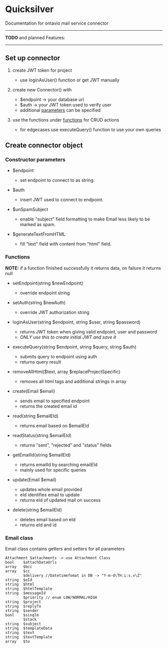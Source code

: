 # Quicksilver

Documentation for ontavio mail service connector

----------------
**TODO** and planned Features:

----------------

## Set up connector

1. create JWT token for project
    - use loginAsUser() function or get JWT manually


2. create new Connector() with
    - $endpoint -> your database url
    - $auth -> your JWT token used to verify user
    - additional [parameters](#constructor-parameters) can be specified


3. use the functions under [functions](#functions) for CRUD actions
    - for edgecases use executeQuery() function to use your own queries

## Create connector object

### Constructor parameters

- $endpoint
    - set endpoint to connect to as string.


- $auth
    - insert JWT used to connect to endpoint.


- $unSpamSubject
    - enable "subject" field formatting to make Email less likely to be marked as spam.


- $generateTextFromHTML
    - fill "text" field with content from "html" field.

### Functions

**NOTE:** if a function finished successfully it returns data, on failure it returns null

- setEndpoint(string $newEndpoint)
    - override endpoint string


- setAuth(string $newAuth)
    - override JWT authorization string


- loginAsUser(string $endpoint, string $user, string $password)
    - returns JWT token when giving valid endpoint, user and password
    - *ONLY use this to create initial JWT and save it*


- executeQuery(string $endpoint, string $query, string $auth)
    - submits query to endpoint using auth
    - returns query result


- removeAllHtml($text, array $replaceProjectSpecific)
    - removes all html tags and additional strings in array


- create(Email $email)
    - sends email to specified endpoint
    - returns the created email id

- read(string $emailEId)
    - returns email based on $emailEId


- readStatus(string $emailEId)
    - returns "sent", "rejected" and "status" fields


- getEmailId(string $emailEId)
    - returns emailId by searching email*E*Id
    - mainly used for specific queries


- update(Email $email)
    - updates whole email provided
    - eId identifies email to update
    - returns eId of updated mail on success


- delete(string $emailEId)
    - deletes email based on eId
    - returns eId and id

### Email class

Email class contains getters and setters for all parameters

```
Attachment $attachments -> use Attachment Class
bool    $attachDataUrls
array   $bcc
array   $cc
        $delivery //Datetimefomat in DB -> "Y-m-d\TH:i:s.v\Z"
string  $eId
string  $html
string  $htmlTemplate
string  $messageId
        $priority // enum LOW/NORMAL/HIGH
string  $project
string  $replyTo
string  $sender
bool    $single
        $stack 
string  $subject
string  $templateData
string  $text
string  $textTemplate
array   $to
``` 
